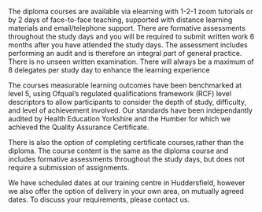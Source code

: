 The diploma courses are available via elearning with 1-2-1 zoom tutorials or by 2 days of face-to-face teaching, supported with distance learning materials and email/telephone support. There are formative assessments throughout the study days and you will be required to submit written work 6 months after you have attended the study days. The assessment includes performing an audit and is therefore an integral part of general practice. There is no unseen written examination. There will always be a maximum of 8 delegates per study day to enhance the learning experience

The courses measurable learning outcomes have been benchmarked at level 5, using Ofqual’s regulated qualifications framework (RCF) level descriptors to allow participants to consider the depth of study, difficulty, and level of achievement involved.  Our standards have been independantly audited by Health Education Yorkshire and the Humber for which we achieved the Quality Assurance Certificate.

There is also the option of completing certificate courses,rather than the diploma. The course content is the same as the diploma course and includes formative assessments throughout the study days, but does not require a submission of assignments.

We have scheduled dates at our training centre in Huddersfield, however we also offer the option of delivery in your own area, on mutually agreed dates. To discuss your requirements, please contact us.
